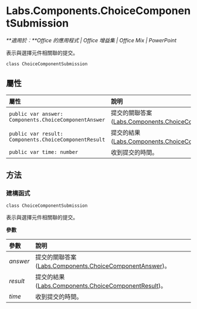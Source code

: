 
# Labs.Components.ChoiceComponentSubmission

 _**適用於︰**Office 的應用程式 | Office 增益集 | Office Mix | PowerPoint_

表示與選擇元件相關聯的提交。

```
class ChoiceComponentSubmission
```


## 屬性


|屬性	|說明|
|:-----|:-----|
| `public var answer: Components.ChoiceComponentAnswer`|提交的關聯答案 ([Labs.Components.ChoiceComponentAnswer](../../reference/office-mix/labs.components.choicecomponentanswer.md))。|
| `public var result: Components.ChoiceComponentResult`|提交的結果 ([Labs.Components.ChoiceComponentResult](../../reference/office-mix/labs.components.choicecomponentresult.md))。|
| `public var time: number`|收到提交的時間。|

## 方法




### 建構函式

 `class ChoiceComponentSubmission`

表示與選擇元件相關聯的提交。

 **參數**


|參數|說明|
|:-----|:-----|
| _answer_|提交的關聯答案 ([Labs.Components.ChoiceComponentAnswer](../../reference/office-mix/labs.components.choicecomponentanswer.md))。|
| _result_|提交的結果 ([Labs.Components.ChoiceComponentResult](../../reference/office-mix/labs.components.choicecomponentresult.md))。|
| _time_|收到提交的時間。|
